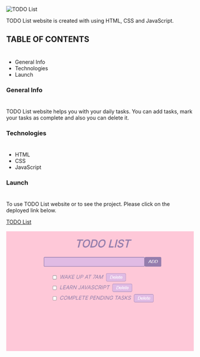![TODO List](https://img.shields.io/badge/TODO-LIST-%23833F72)

TODO List website is created with using HTML, CSS and JavaScript.

## TABLE OF CONTENTS
#
* General Info
* Technologies
* Launch

### General Info
#
TODO List website helps you with your daily tasks. You can add tasks, mark your tasks as complete and also you can delete it.

### Technologies
#
* HTML
* CSS
* JavaScript

### Launch
#
To use TODO List website or to see the project. Please click on the deployed link below.

[TODO List](https://yourdailytodolistwebsite.netlify.app/)
<br>
<br>
![TODO List Website Image](./todo.png)

